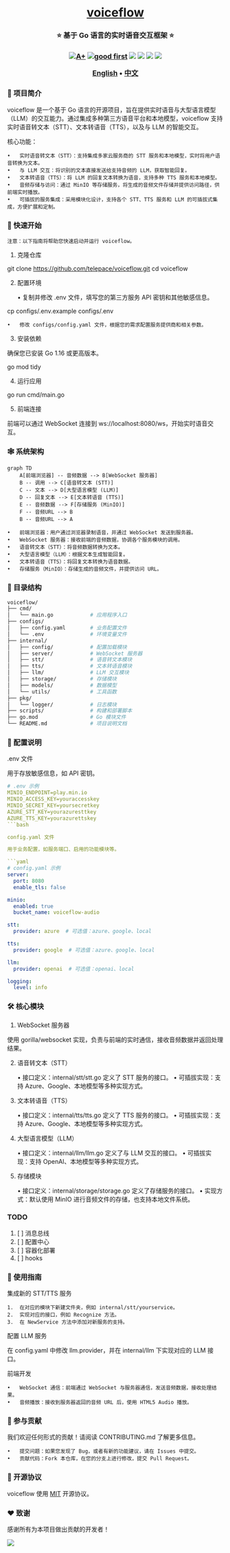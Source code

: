 <h1 align="center" style="border-bottom: none">
    <b>
        <a href="https://github.com/telepace/voiceflow">voiceflow</a><br>
    </b>
</h1>
<h3 align="center" style="border-bottom: none">
      ⭐️ 基于 Go 语言的实时语音交互框架 ⭐️ <br>
<h3>


<p align=center>
<a href="https://goreportcard.com/report/github.com/telepace/voiceflow"><img src="https://goreportcard.com/badge/github.com/telepace/voiceflow" alt="A+"></a>
<a href="https://github.com/issues?q=org%telepace+is%3Aissue+label%3A%22good+first+issue%22+no%3Aassignee"><img src="https://img.shields.io/github/issues/telepace/voiceflow/good%20first%20issue?logo=%22github%22" alt="good first"></a>
<a href="https://github.com/telepace/voiceflow"><img src="https://img.shields.io/github/stars/telepace/voiceflow.svg?style=flat&logo=github&colorB=deeppink&label=stars"></a>
<a href="https://join.slack.com/t/telepace/shared_invite/zt-1se0k2bae-lkYzz0_T~BYh3rjkvlcUqQ"><img src="https://img.shields.io/badge/Slack-100%2B-blueviolet?logo=slack&amp;logoColor=white"></a>
<a href="https://github.com/telepace/voiceflow/blob/main/LICENSE"><img src="https://img.shields.io/badge/license-Apache--2.0-green"></a>
<a href="https://golang.org/"><img src="https://img.shields.io/badge/Language-Go-blue.svg"></a>
</p>


<p align="center">
    <a href="./README.md"><b>English</b></a> •
    <a href="./README_zh-CN.md"><b>中文</b></a>
</p>


### 🧩 项目简介

voiceflow 是一个基于 Go 语言的开源项目，旨在提供实时语音与大型语言模型（LLM）的交互能力。通过集成多种第三方语音平台和本地模型，voiceflow 支持实时语音转文本（STT）、文本转语音（TTS），以及与 LLM 的智能交互。

核心功能：

	•	实时语音转文本（STT）：支持集成多家云服务商的 STT 服务和本地模型，实时将用户语音转换为文本。
	•	与 LLM 交互：将识别的文本直接发送给支持音频的 LLM，获取智能回复。
	•	文本转语音（TTS）：将 LLM 的回复文本转换为语音，支持多种 TTS 服务和本地模型。
	•	音频存储与访问：通过 MinIO 等存储服务，将生成的音频文件存储并提供访问路径，供前端实时播放。
	•	可插拔的服务集成：采用模块化设计，支持各个 STT、TTS 服务和 LLM 的可插拔式集成，方便扩展和定制。

### 🛫 快速开始

	注意：以下指南将帮助您快速启动并运行 voiceflow。

1. 克隆仓库

git clone https://github.com/telepace/voiceflow.git
cd voiceflow

2. 配置环境

	•	复制并修改 .env 文件，填写您的第三方服务 API 密钥和其他敏感信息。

cp configs/.env.example configs/.env

	•	修改 configs/config.yaml 文件，根据您的需求配置服务提供商和相关参数。

3. 安装依赖

确保您已安装 Go 1.16 或更高版本。

go mod tidy

4. 运行应用

go run cmd/main.go

5. 前端连接

前端可以通过 WebSocket 连接到 ws://localhost:8080/ws，开始实时语音交互。

### 🕸️ 系统架构

```mermaid
graph TD
    A[前端浏览器] -- 音频数据 --> B[WebSocket 服务器]
    B -- 调用 --> C[语音转文本 (STT)]
    C -- 文本 --> D[大型语言模型 (LLM)]
    D -- 回复文本 --> E[文本转语音 (TTS)]
    E -- 音频数据 --> F[存储服务 (MinIO)]
    F -- 音频URL --> B
    B -- 音频URL --> A
```

	•	前端浏览器：用户通过浏览器录制语音，并通过 WebSocket 发送到服务器。
	•	WebSocket 服务器：接收前端的音频数据，协调各个服务模块的调用。
	•	语音转文本（STT）：将音频数据转换为文本。
	•	大型语言模型（LLM）：根据文本生成智能回复。
	•	文本转语音（TTS）：将回复文本转换为语音数据。
	•	存储服务（MinIO）：存储生成的音频文件，并提供访问 URL。

### 🤖 目录结构

```bash
voiceflow/
├── cmd/
│   └── main.go            # 应用程序入口
├── configs/
│   ├── config.yaml        # 业务配置文件
│   └── .env               # 环境变量文件
├── internal/
│   ├── config/            # 配置加载模块
│   ├── server/            # WebSocket 服务器
│   ├── stt/               # 语音转文本模块
│   ├── tts/               # 文本转语音模块
│   ├── llm/               # LLM 交互模块
│   ├── storage/           # 存储模块
│   ├── models/            # 数据模型
│   └── utils/             # 工具函数
├── pkg/
│   └── logger/            # 日志模块
├── scripts/               # 构建和部署脚本
├── go.mod                 # Go 模块文件
└── README.md              # 项目说明文档
```


### 🔧 配置说明

.env 文件

用于存放敏感信息，如 API 密钥。

```yaml
# .env 示例
MINIO_ENDPOINT=play.min.io
MINIO_ACCESS_KEY=youraccesskey
MINIO_SECRET_KEY=yoursecretkey
AZURE_STT_KEY=yourazuresttkey
AZURE_TTS_KEY=yourazurettskey
```bash

config.yaml 文件

用于业务配置，如服务端口、启用的功能模块等。

```yaml
# config.yaml 示例
server:
  port: 8080
  enable_tls: false

minio:
  enabled: true
  bucket_name: voiceflow-audio

stt:
  provider: azure  # 可选值：azure、google、local

tts:
  provider: google  # 可选值：azure、google、local

llm:
  provider: openai  # 可选值：openai、local

logging:
  level: info
```

### 🛠️ 核心模块

1. WebSocket 服务器

使用 gorilla/websocket 实现，负责与前端的实时通信，接收音频数据并返回处理结果。

2. 语音转文本（STT）

	•	接口定义：internal/stt/stt.go 定义了 STT 服务的接口。
	•	可插拔实现：支持 Azure、Google、本地模型等多种实现方式。

3. 文本转语音（TTS）

	•	接口定义：internal/tts/tts.go 定义了 TTS 服务的接口。
	•	可插拔实现：支持 Azure、Google、本地模型等多种实现方式。

4. 大型语言模型（LLM）

	•	接口定义：internal/llm/llm.go 定义了与 LLM 交互的接口。
	•	可插拔实现：支持 OpenAI、本地模型等多种实现方式。

5. 存储模块

	•	接口定义：internal/storage/storage.go 定义了存储服务的接口。
	•	实现方式：默认使用 MinIO 进行音频文件的存储，也支持本地文件系统。


### TODO

1. [ ] 消息总线
2. [ ] 配置中心
3. [ ] 容器化部署
4. [ ] hooks


### 📖 使用指南

集成新的 STT/TTS 服务

	1.	在对应的模块下新建文件夹，例如 internal/stt/yourservice。
	2.	实现对应的接口，例如 Recognize 方法。
	3.	在 NewService 方法中添加对新服务的支持。

配置 LLM 服务

在 config.yaml 中修改 llm.provider，并在 internal/llm 下实现对应的 LLM 接口。

前端开发

	•	WebSocket 通信：前端通过 WebSocket 与服务器通信，发送音频数据，接收处理结果。
	•	音频播放：接收到服务器返回的音频 URL 后，使用 HTML5 Audio 播放。

### 🤝 参与贡献

我们欢迎任何形式的贡献！请阅读 CONTRIBUTING.md 了解更多信息。

	•	提交问题：如果您发现了 Bug，或者有新的功能建议，请在 Issues 中提交。
	•	贡献代码：Fork 本仓库，在您的分支上进行修改，提交 Pull Request。

### 📄 开源协议

voiceflow 使用 [MIT](./LICENSE) 开源协议。

### ❤️ 致谢

感谢所有为本项目做出贡献的开发者！

<a href="https://github.com/telepace/voiceflow/graphs/contributors">
  <img src="https://contrib.rocks/image?repo=telepace/voiceflow" />
</a>
